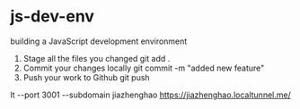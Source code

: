 # js-dev-env

building a JavaScript development environment

1. Stage all the files you changed
   git add .
2. Commit your changes locally
   git commit -m "added new feature"
3. Push your work to Github
   git push

lt --port 3001 --subdomain jiazhenghao
https://jiazhenghao.localtunnel.me/
